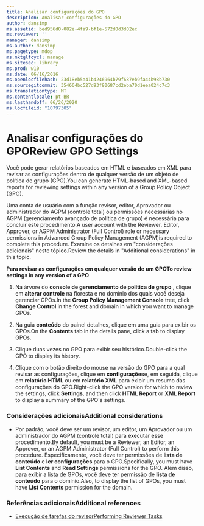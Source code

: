 ```yaml
---
title: Analisar configurações do GPO
description: Analisar configurações do GPO
author: dansimp
ms.assetid: bed956d0-082e-4fa9-bf1e-572d0d3d02ec
ms.reviewer: ''
manager: dansimp
ms.author: dansimp
ms.pagetype: mdop
ms.mktglfcycl: manage
ms.sitesec: library
ms.prod: w10
ms.date: 06/16/2016
ms.openlocfilehash: 23d18eb5a41b4246964b79f687eb9fa44b98b730
ms.sourcegitcommit: 354664bc527d93f80687cd2eba70d1eea024c7c3
ms.translationtype: MT
ms.contentlocale: pt-BR
ms.lasthandoff: 06/26/2020
ms.locfileid: "10797305"
---
```

# <span data-ttu-id="dcf60-103">Analisar configurações do GPO</span><span class="sxs-lookup"><span data-stu-id="dcf60-103">Review GPO Settings</span></span>


<span data-ttu-id="dcf60-104">Você pode gerar relatórios baseados em HTML e baseados em XML para revisar as configurações dentro de qualquer versão de um objeto de política de grupo (GPO).</span><span class="sxs-lookup"><span data-stu-id="dcf60-104">You can generate HTML-based and XML-based reports for reviewing settings within any version of a Group Policy Object (GPO).</span></span>

<span data-ttu-id="dcf60-105">Uma conta de usuário com a função revisor, editor, Aprovador ou administrador do AGPM (controle total) ou permissões necessárias no AGPM (gerenciamento avançado de política de grupo) é necessária para concluir este procedimento.</span><span class="sxs-lookup"><span data-stu-id="dcf60-105">A user account with the Reviewer, Editor, Approver, or AGPM Administrator (Full Control) role or necessary permissions in Advanced Group Policy Management (AGPM)is required to complete this procedure.</span></span> <span data-ttu-id="dcf60-106">Examine os detalhes em "considerações adicionais" neste tópico.</span><span class="sxs-lookup"><span data-stu-id="dcf60-106">Review the details in "Additional considerations" in this topic.</span></span>

**<span data-ttu-id="dcf60-107">Para revisar as configurações em qualquer versão de um GPO</span><span class="sxs-lookup"><span data-stu-id="dcf60-107">To review settings in any version of a GPO</span></span>**

1.  <span data-ttu-id="dcf60-108">Na árvore do **console de gerenciamento de política de grupo** , clique em **alterar controle** na floresta e no domínio dos quais você deseja gerenciar GPOs.</span><span class="sxs-lookup"><span data-stu-id="dcf60-108">In the **Group Policy Management Console** tree, click **Change Control** in the forest and domain in which you want to manage GPOs.</span></span>

2.  <span data-ttu-id="dcf60-109">Na guia **conteúdo** do painel detalhes, clique em uma guia para exibir os GPOs.</span><span class="sxs-lookup"><span data-stu-id="dcf60-109">On the **Contents** tab in the details pane, click a tab to display GPOs.</span></span>

3.  <span data-ttu-id="dcf60-110">Clique duas vezes no GPO para exibir seu histórico.</span><span class="sxs-lookup"><span data-stu-id="dcf60-110">Double-click the GPO to display its history.</span></span>

4.  <span data-ttu-id="dcf60-111">Clique com o botão direito do mouse na versão do GPO para a qual revisar as configurações, clique em **configurações**e, em seguida, clique em **relatório HTML** ou em **relatório XML** para exibir um resumo das configurações do GPO.</span><span class="sxs-lookup"><span data-stu-id="dcf60-111">Right-click the GPO version for which to review the settings, click **Settings**, and then click **HTML Report** or **XML Report** to display a summary of the GPO's settings.</span></span>

### <span data-ttu-id="dcf60-112">Considerações adicionais</span><span class="sxs-lookup"><span data-stu-id="dcf60-112">Additional considerations</span></span>

-   <span data-ttu-id="dcf60-113">Por padrão, você deve ser um revisor, um editor, um Aprovador ou um administrador do AGPM (controle total) para executar esse procedimento.</span><span class="sxs-lookup"><span data-stu-id="dcf60-113">By default, you must be a Reviewer, an Editor, an Approver, or an AGPM Administrator (Full Control) to perform this procedure.</span></span> <span data-ttu-id="dcf60-114">Especificamente, você deve ter permissões de **lista de conteúdo** e **ler configurações** para o GPO.</span><span class="sxs-lookup"><span data-stu-id="dcf60-114">Specifically, you must have **List Contents** and **Read Settings** permissions for the GPO.</span></span> <span data-ttu-id="dcf60-115">Além disso, para exibir a lista de GPOs, você deve ter permissão de **lista de conteúdo** para o domínio.</span><span class="sxs-lookup"><span data-stu-id="dcf60-115">Also, to display the list of GPOs, you must have **List Contents** permission for the domain.</span></span>

### <span data-ttu-id="dcf60-116">Referências adicionais</span><span class="sxs-lookup"><span data-stu-id="dcf60-116">Additional references</span></span>

-   [<span data-ttu-id="dcf60-117">Execução de tarefas do revisor</span><span class="sxs-lookup"><span data-stu-id="dcf60-117">Performing Reviewer Tasks</span></span>](performing-reviewer-tasks-agpm30ops.md)

 

 





